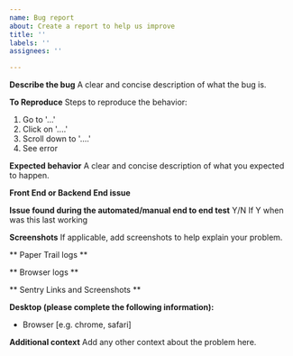 ```yaml
---
name: Bug report
about: Create a report to help us improve
title: ''
labels: ''
assignees: ''

---
```


**Describe the bug**
A clear and concise description of what the bug is.

**To Reproduce**
Steps to reproduce the behavior:
1. Go to '...'
2. Click on '....'
3. Scroll down to '....'
4. See error

**Expected behavior**
A clear and concise description of what you expected to happen.

**Front End or Backend End issue**

**Issue found during the automated/manual end to end test**
Y/N
If Y when was this last working

**Screenshots**
If applicable, add screenshots to help explain your problem.

** Paper Trail logs **

** Browser logs **

** Sentry Links and Screenshots **


**Desktop (please complete the following information):**
 - Browser [e.g. chrome, safari]

**Additional context**
Add any other context about the problem here.
